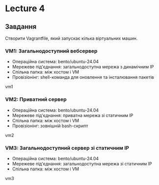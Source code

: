  # Lecture 4

 ## Завдання

 Створити Vagrantfile, який запускає кілька віртуальних машин.

 ### VM1: Загальнодоступний вебсервер
 - Операційна система: bento/ubuntu-24.04
 - Мережеве під'єднання: загальнодоступна мережа з динамічним IP
 - Спільна папка: між хостом і VM
 - Провізіонінг: shell-команда для оновлення та інсталювання пакетів

vm1

 ### VM2: Приватний сервер
 - Операційна система: bento/ubuntu-24.04
 - Мережеве під'єднання: приватна мережа зі статичним IP
 - Спільна папка: між хостом і VM
 - Провізіонінг: зовнішній bash-скрипт

vm2
 
 ### VM3: Загальнодоступний сервер зі статичним IP
 - Операційна система: bento/ubuntu-24.04
 - Мережеве під'єднання: загальнодоступна мережа зі статичним IP
 - Спільна папка: між хостом і VM

 vm3
